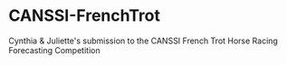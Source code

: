 # CANSSI-FrenchTrot
Cynthia &amp; Juliette's submission to the CANSSI French Trot Horse Racing Forecasting Competition
